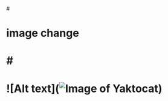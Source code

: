 #<H1> image change  <H1>
#<H1> <H1>
![Alt text](![Image of Yaktocat](https://octodex.github.com/images/yaktocat.png))
